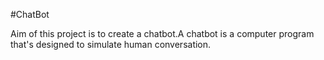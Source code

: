 #ChatBot

Aim of this project is to create a chatbot.A chatbot is a computer program that's designed to simulate human conversation.


